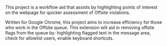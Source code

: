 This project is a workflow aid that assists by highlighting points of interest on the webpage for quicker assessment of Offsite violations.

Written for Google Chrome, this project aims to increase efficiency for those who work in the Offsite queue. This extension will aid in removing offsite flags from the queue by: highlighting flagged text in the message area, check for allowlist users, enable keyboard shortcuts.